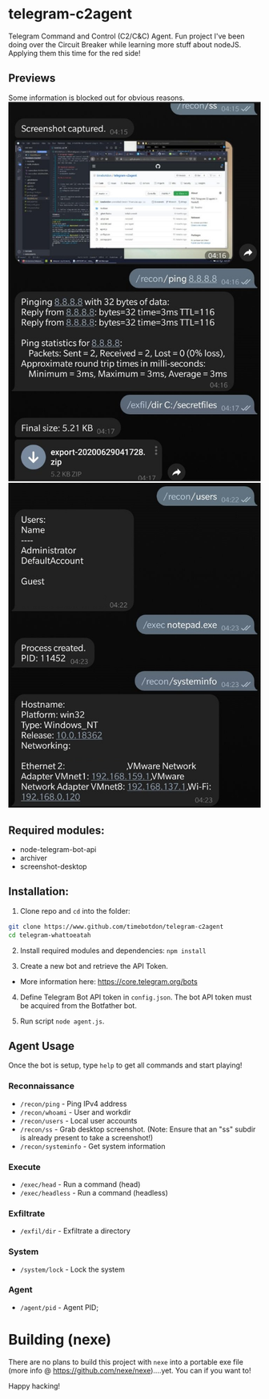 # telegram-c2agent
Telegram Command and Control (C2/C&C) Agent. Fun project I've been doing over the Circuit Breaker while learning more stuff
about nodeJS. Applying them this time for the red side!

## Previews
Some information is blocked out for obvious reasons.
![preview1](preview1.jpg?raw=true "preview1")
![preview2](preview2.jpg?raw=true "preview2")

## Required modules:
* node-telegram-bot-api
* archiver
* screenshot-desktop

## Installation:
1. Clone repo and `cd` into the folder:
  ```bash
  git clone https://www.github.com/timebotdon/telegram-c2agent
  cd telegram-whattoeatah
  ```

2. Install required modules and dependencies:
  `npm install`

3. Create a new bot and retrieve the API Token. 
* More information here: https://core.telegram.org/bots

4. Define Telegram Bot API token in `config.json`. The bot API token must be acquired from the Botfather bot.

5. Run script `node agent.js`.


## Agent Usage
Once the bot is setup, type `help` to get all commands and start playing!

### Reconnaissance
* `/recon/ping` - Ping IPv4 address
* `/recon/whoami` - User and workdir 
* `/recon/users` - Local user accounts
* `/recon/ss` - Grab desktop screenshot. (Note: Ensure that an "ss" subdir is already present to take a screenshot!)
* `/recon/systeminfo` - Get system information 

### Execute
* `/exec/head` - Run a command (head) 
* `/exec/headless` - Run a command (headless) 

### Exfiltrate
* `/exfil/dir` - Exfiltrate a directory 

### System
* `/system/lock` - Lock the system 

### Agent
* `/agent/pid` - Agent PID;

# Building (nexe)
There are no plans to build this project with `nexe` into a portable exe file (more info @ https://github.com/nexe/nexe)....yet.
You can if you want to!


Happy hacking!